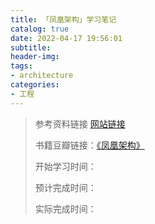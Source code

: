 ```yaml
---
title: 「凤凰架构」学习笔记
catalog: true
date: 2022-04-17 19:56:01
subtitle:
header-img:
tags:
- architecture
categories:
- 工程
---
```


> 参考资料链接 [网站链接](https://icyfenix.cn/)
> 
> 书籍豆瓣链接：[《凤凰架构》](https://book.douban.com/subject/35492898/)
> 
> 开始学习时间：
> 
> 预计完成时间：
> 
> 实际完成时间：